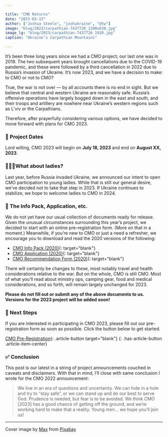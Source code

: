 ```yaml
---

title: "CMO Returns"
date: "2023-03-13"
author: ["Joshua Steele", "joshukraine", "@tw"]
image: "blog/2023/carpathian-7437720_1200x630.jpg"
image_lg: "blog/2023/carpathian-7437720_1920.jpg"
caption: "Ukraine’s Carpathian Mountains"

---
```


It’s been three long years since we had a CMO project; our last one was in 2019. The two subsequent years brought cancellations due to the COVID-19 pandemic, and these were followed by a third cancellation in 2022 due to Russia’s invasion of Ukraine. It’s now 2023, and we have a decision to make: to CMO or not to CMO?

True, the war is not over — by all accounts there is no end in sight. But we believe that central and western Ukraine are reasonably safe. Russia’s offensive operations have largely bogged down in the east and south, and their troops and artillery are nowhere near Ukraine’s western regions such as L’viv or the Carpathians.

Therefore, after prayerfully considering various options, we have decided to move forward with plans for CMO 2023.


### 📅 Project Dates

Lord willing, CMO 2023 will begin on **July 18, 2023** and end on **August XX, 2023**.

### 🙋🏻‍♀️What about ladies?

Last year, before Russia invaded Ukraine, we announced our intent to open CMO participation to young ladies. While that is still our general desire, we’ve decided not to take that step in 2023. If Ukraine continues to stabilize, we hope to welcome ladies to CMO in 2024.


### 📑 The Info Pack, Application, etc.

We do not yet have our usual collection of documents ready for release. Given the unusual circumstances surrounding this year’s project, we decided to start with an online pre-registration form. (More on that in  a moment.) Meanwhile, if you’re new to CMO or just a need a refresher, we encourage you to download and read the 2020 versions of the following:

- [CMO Info Pack (2020)](https://cmoproject.org/files/cmo-2020-info-pack.pdf){: target="blank"}
- [CMO Application (2020)](https://cmoproject.org/files/cmo-2020-application.pdf){: target="blank"}
- [CMO Recommendation Form (2020)](https://cmoproject.org/files/cmo-2020-rec-form.pdf){: target="blank"}

There will certainly be changes to these, most notably travel and health considerations relative to the war. But on the whole, CMO is still CMO. Most of what you’ll read about ministry ops, camping gear, food and medical considerations, and so forth, will remain largely unchanged for 2023.

**Please do not fill out or submit any of the above documents to us. Versions for the 2023 project will be added soon!**

### 🥾 Next Steps

If you are interested in participating in CMO 2023, please fill out our pre-registration form as soon as possible. Click the button below to get started.

[CMO Pre-Registration](https://docs.google.com/forms/d/e/1FAIpQLScl6U_XMbF8IFI2FxqXBKjZAG6qY9SC16lLC2YS7Dbx9JO-ew/viewform?usp=sf_link){: .article-button target="blank"}
{: .has-article-button .article-item-center}

### ✅ Conclusion

This post is our latest in a string of project announcements couched in caveats and disclaimers. With that in mind, I’ll close with same conclusion I wrote for the CMO 2022 announcement:

> We live in an era of questions and uncertainty. We can hide in a hole and try to “stay safe”, or we can stand up and do our best to serve God. Prudence is needed, but fear is to be avoided. We think CMO [2023] has a good chance of getting off the ground, and we’re working hard to make that a reality. Young men... we hope you’ll join us!

---

Cover image by <a href="https://pixabay.com/users/breakermaximus-4753726/?utm_source=link-attribution&amp;utm_medium=referral&amp;utm_campaign=image&amp;utm_content=7437720">Max</a> from <a href="https://pixabay.com//?utm_source=link-attribution&amp;utm_medium=referral&amp;utm_campaign=image&amp;utm_content=7437720">Pixabay</a>
